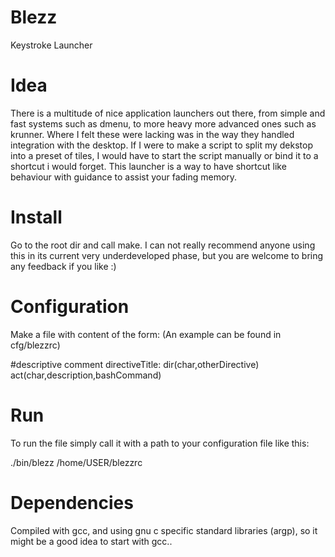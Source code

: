 # Blezz
Keystroke Launcher

# Idea
There is a multitude of nice application launchers out there, from simple and fast systems such as dmenu, to more heavy more advanced ones such as krunner. 
Where I felt these were lacking was in the way they handled integration with the desktop. If I were to make a script to split my dekstop into a preset of tiles, I would have to start the script manually or bind it to a shortcut i would forget. This launcher is a way to have shortcut like behaviour with guidance to assist your fading memory.

# Install
Go to the root dir and call make. I can not really recommend anyone using this in its current very underdeveloped phase, but you are welcome to bring any feedback if you like :)

# Configuration
Make a file with content of the form: (An example can be found in cfg/blezzrc)

\#descriptive comment
directiveTitle:
dir(char,otherDirective)
act(char,description,bashCommand)

# Run
To run the file simply call it with a path to your configuration file like this:

./bin/blezz /home/USER/blezzrc

# Dependencies
Compiled with gcc, and using gnu c specific standard libraries (argp), so it might be a good idea to start with gcc..